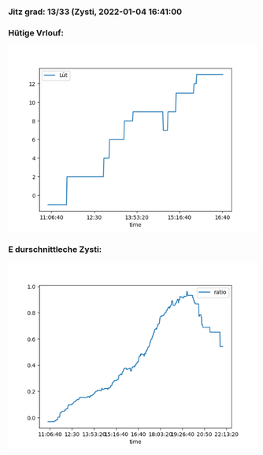 ### Jitz grad: 13/33 (Zysti, 2022-01-04 16:41:00

### Hütige Vrlouf:
![Graph](Today.png)

### E durschnittleche Zysti:
![Graph](Zysti.png)